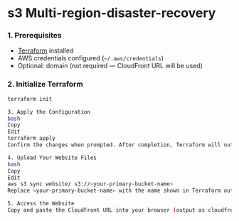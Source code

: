 # s3 Multi-region-disaster-recovery


### 1. Prerequisites

- [Terraform](https://www.terraform.io/downloads.html) installed
- AWS credentials configured (`~/.aws/credentials`)
- Optional: domain (not required — CloudFront URL will be used)


### 2. Initialize Terraform

```bash
terraform init

3. Apply the Configuration
bash
Copy
Edit
terraform apply
Confirm the changes when prompted. After completion, Terraform will output the CloudFront URL.

4. Upload Your Website Files
bash
Copy
Edit
aws s3 sync website/ s3://<your-primary-bucket-name>
Replace <your-primary-bucket-name> with the name shown in Terraform output (e.g., my-static-site-us-east-1).

5. Access the Website
Copy and paste the CloudFront URL into your browser (output as cloudfront_url) and enjoy your globally delivered static site!
